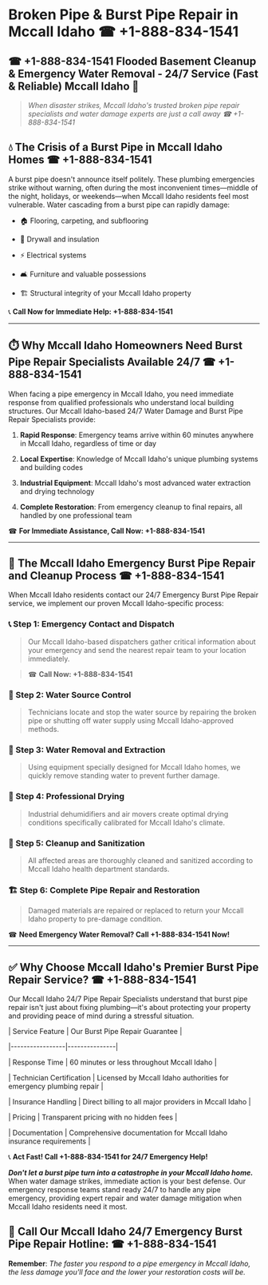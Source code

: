 # Broken Pipe & Burst Pipe Repair in Mccall Idaho ☎ +1-888-834-1541  
## ☎ +1-888-834-1541 Flooded Basement Cleanup & Emergency Water Removal - 24/7 Service (Fast & Reliable) Mccall Idaho 🚨  

> *When disaster strikes, Mccall Idaho's trusted broken pipe repair specialists and water damage experts are just a call away ☎ +1-888-834-1541*  

## 💧 The Crisis of a Burst Pipe in Mccall Idaho Homes ☎ +1-888-834-1541  

A burst pipe doesn't announce itself politely. These plumbing emergencies strike without warning, often during the most inconvenient times—middle of the night, holidays, or weekends—when Mccall Idaho residents feel most vulnerable. Water cascading from a burst pipe can rapidly damage:  

* 🏠 Flooring, carpeting, and subflooring  
* 🧱 Drywall and insulation  
* ⚡ Electrical systems  
* 🛋️ Furniture and valuable possessions  
* 🏗️ Structural integrity of your Mccall Idaho property  

📞 **Call Now for Immediate Help: +1-888-834-1541**  

---  

## ⏱️ Why Mccall Idaho Homeowners Need Burst Pipe Repair Specialists Available 24/7 ☎ +1-888-834-1541  

When facing a pipe emergency in Mccall Idaho, you need immediate response from qualified professionals who understand local building structures. Our Mccall Idaho-based 24/7 Water Damage and Burst Pipe Repair Specialists provide:  

1. **Rapid Response**: Emergency teams arrive within 60 minutes anywhere in Mccall Idaho, regardless of time or day  
2. **Local Expertise**: Knowledge of Mccall Idaho's unique plumbing systems and building codes  
3. **Industrial Equipment**: Mccall Idaho's most advanced water extraction and drying technology  
4. **Complete Restoration**: From emergency cleanup to final repairs, all handled by one professional team  

☎ **For Immediate Assistance, Call Now: +1-888-834-1541**  

---  

## 🔧 The Mccall Idaho Emergency Burst Pipe Repair and Cleanup Process ☎ +1-888-834-1541  

When Mccall Idaho residents contact our 24/7 Emergency Burst Pipe Repair service, we implement our proven Mccall Idaho-specific process:  

### 📞 Step 1: Emergency Contact and Dispatch  
> Our Mccall Idaho-based dispatchers gather critical information about your emergency and send the nearest repair team to your location immediately.  
> ☎ **Call Now: +1-888-834-1541**  

### 🚿 Step 2: Water Source Control  
> Technicians locate and stop the water source by repairing the broken pipe or shutting off water supply using Mccall Idaho-approved methods.  

### 🌊 Step 3: Water Removal and Extraction  
> Using equipment specially designed for Mccall Idaho homes, we quickly remove standing water to prevent further damage.  

### 💨 Step 4: Professional Drying  
> Industrial dehumidifiers and air movers create optimal drying conditions specifically calibrated for Mccall Idaho's climate.  

### 🧼 Step 5: Cleanup and Sanitization  
> All affected areas are thoroughly cleaned and sanitized according to Mccall Idaho health department standards.  

### 🏗️ Step 6: Complete Pipe Repair and Restoration  
> Damaged materials are repaired or replaced to return your Mccall Idaho property to pre-damage condition.  

☎ **Need Emergency Water Removal? Call +1-888-834-1541 Now!**  

---  

## ✅ Why Choose Mccall Idaho's Premier Burst Pipe Repair Service? ☎ +1-888-834-1541  

Our Mccall Idaho 24/7 Pipe Repair Specialists understand that burst pipe repair isn't just about fixing plumbing—it's about protecting your property and providing peace of mind during a stressful situation.  

| Service Feature | Our Burst Pipe Repair Guarantee |  
|-----------------|---------------|  
| Response Time | 60 minutes or less throughout Mccall Idaho |  
| Technician Certification | Licensed by Mccall Idaho authorities for emergency plumbing repair |  
| Insurance Handling | Direct billing to all major providers in Mccall Idaho |  
| Pricing | Transparent pricing with no hidden fees |  
| Documentation | Comprehensive documentation for Mccall Idaho insurance requirements |  

📞 **Act Fast! Call +1-888-834-1541 for 24/7 Emergency Help!**  

***Don't let a burst pipe turn into a catastrophe in your Mccall Idaho home.*** When water damage strikes, immediate action is your best defense. Our emergency response teams stand ready 24/7 to handle any pipe emergency, providing expert repair and water damage mitigation when Mccall Idaho residents need it most.  

## 📱 Call Our Mccall Idaho 24/7 Emergency Burst Pipe Repair Hotline: ☎ +1-888-834-1541  

**Remember**: *The faster you respond to a pipe emergency in Mccall Idaho, the less damage you'll face and the lower your restoration costs will be.*